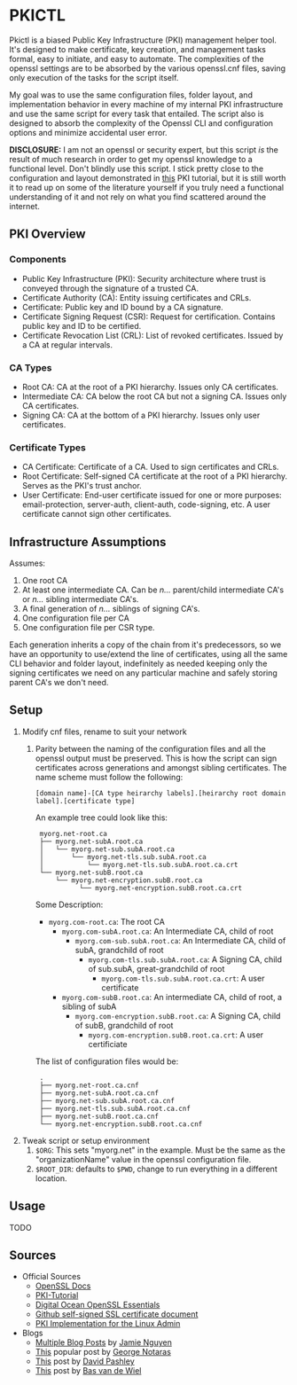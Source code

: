 # PKICTL

Pkictl is a biased Public Key Infrastructure (PKI) management helper tool. It's
designed to make certificate, key creation, and management tasks formal, easy
to initiate, and easy to automate. The complexities of the openssl settings are
to be absorbed by the various openssl.cnf files, saving only execution of the
tasks for the script itself.

My goal was to use the same configuration files, folder layout, and
implementation behavior in every machine of my internal PKI infrastructure and
use the same script for every task that entailed. The script also is designed to
absorb the complexity of the Openssl CLI and configuration options and minimize
accidental user error.

**DISCLOSURE:** I am not an openssl or security expert, but this script _is_ the
result of much research in order to get my openssl knowledge to a functional
level. Don't blindly use this script. I stick pretty close to the configuration
and layout demonstrated in [this][pki-tutorial] PKI tutorial, but it is still
worth it to read up on some of the literature yourself if you truly need a
functional understanding of it and not rely on what you find scattered around
the internet.

## PKI Overview

### Components

- Public Key Infrastructure (PKI): Security architecture where trust is conveyed
  through the signature of a trusted CA.
- Certificate Authority (CA): Entity issuing certificates and CRLs.
- Certificate: Public key and ID bound by a CA signature.
- Certificate Signing Request (CSR): Request for certification. Contains public
  key and ID to be certified.
- Certificate Revocation List (CRL): List of revoked certificates. Issued by a
  CA at regular intervals.

### CA Types

- Root CA: CA at the root of a PKI hierarchy. Issues only CA certificates.
- Intermediate CA: CA below the root CA but not a signing CA. Issues only CA
  certificates.
- Signing CA: CA at the bottom of a PKI hierarchy. Issues only user
  certificates.

### Certificate Types

- CA Certificate: Certificate of a CA. Used to sign certificates and CRLs.
- Root Certificate: Self-signed CA certificate at the root of a PKI hierarchy.
  Serves as the PKI's trust anchor.
- User Certificate: End-user certificate issued for one or more purposes:
  email-protection, server-auth, client-auth, code-signing, etc.  A user
  certificate cannot sign other certificates.

## Infrastructure Assumptions

Assumes:

1. One root CA
2. At least one intermediate CA. Can be _n..._ parent/child intermediate CA's or
   _n..._ sibling intermediate CA's.
3. A final generation of _n..._ siblings of signing CA's.
4. One configuration file per CA
5. One configuration file per CSR type.

Each generation inherits a copy of the chain from it's predecessors, so we have
an opportunity to use/extend the line of certificates, using all the same CLI
behavior and folder layout, indefinitely as needed keeping only the signing
certificates we need on any particular machine and safely storing parent CA's we
don't need.

## Setup

1. Modify cnf files, rename to suit your network
    1. Parity between the naming of the configuration files and all the openssl
       output must be preserved. This is how the script can sign certificates
       across generations and amongst sibling certificates. The name scheme must
       follow the following:

        `[domain name]-[CA type heirarchy labels].[heirarchy root domain label].[certificate type]`

        An example tree could look like this:

            myorg.net-root.ca
            ├── myorg.net-subA.root.ca
            │   └── myorg.net-sub.subA.root.ca
            │       └── myorg.net-tls.sub.subA.root.ca
            │           └── myorg.net-tls.sub.subA.root.ca.crt
            └── myorg.net-subB.root.ca
                └── myorg.net-encryption.subB.root.ca
                      └── myorg.net-encryption.subB.root.ca.crt

        Some Description:

        * `myorg.com-root.ca`: The root CA
            * `myorg.com-subA.root.ca`: An Intermediate CA, child of root
                * `myorg.com-sub.subA.root.ca`: An Intermediate CA, child of subA,
                grandchild of root
                    * `myorg.com-tls.sub.subA.root.ca`: A Signing CA, child of
                        sub.subA, great-grandchild of root
                        * `myorg.com-tls.sub.subA.root.ca.crt`: A user certificate
            * `myorg.com-subB.root.ca`: An intermediate CA, child of root, a sibling
            of subA
                * `myorg.com-encryption.subB.root.ca`: A Signing CA, child of subB,
                    grandchild of root
                    * `myorg.com-encryption.subB.root.ca.crt`: A user certificiate

        The list of configuration files would be:

            .
            ├── myorg.net-root.ca.cnf 
            ├── myorg.net-subA.root.ca.cnf 
            ├── myorg.net-sub.subA.root.ca.cnf  
            ├── myorg.net-tls.sub.subA.root.ca.cnf 
            ├── myorg.net-subB.root.ca.cnf
            └── myorg.net-encryption.subB.root.ca.cnf
            
2. Tweak script or setup environment
    1. `$ORG`: This sets "myorg.net" in the example. Must be the same as
       the "organizationName" value in the openssl configuration file.
    2. `$ROOT_DIR`: defaults to `$PWD`, change to run everything in a different
       location.

## Usage

TODO

## Sources

* Official Sources
    * [OpenSSL Docs](https://www.openssl.org/docs/)
    * [PKI-Tutorial][pki-tutorial]
    * [Digital Ocean OpenSSL Essentials](https://www.digitalocean.com/community/tutorials/openssl-essentials-working-with-ssl-certificates-private-keys-and-csrs)
    * [Github self-signed SSL certificate document](https://help.github.com/enterprise/11.10.340/admin/articles/using-self-signed-ssl-certificates)
    * [PKI Implementation for the Linux Admin](http://www.linux.com/community/blogs/133-general-linux/742528-pki-implementation-for-the-linux-admin)
* Blogs
    * [Multiple Blog Posts](https://jamielinux.com/blog/category/CA/) by
      [Jamie Nguyen](https://jamielinux.com/about/)
    * [This](http://www.g-loaded.eu/2005/11/10/be-your-own-ca/) popular post by
      [George Notaras](http://www.g-loaded.eu/author/gnotaras/)
    * [This](http://www.davidpashley.com/articles/becoming-a-x-509-certificate-authority/)
      post by [David Pashley](http://www.davidpashley.com/)
    * [This](http://www.area536.com/projects/be-your-own-certificate-authority-with-openssl/)
      post by [Bas van de Wiel](http://www.area536.com/home/)

[pki-tutorial]: http://pki-tutorial.readthedocs.org/en/latest/index.html
